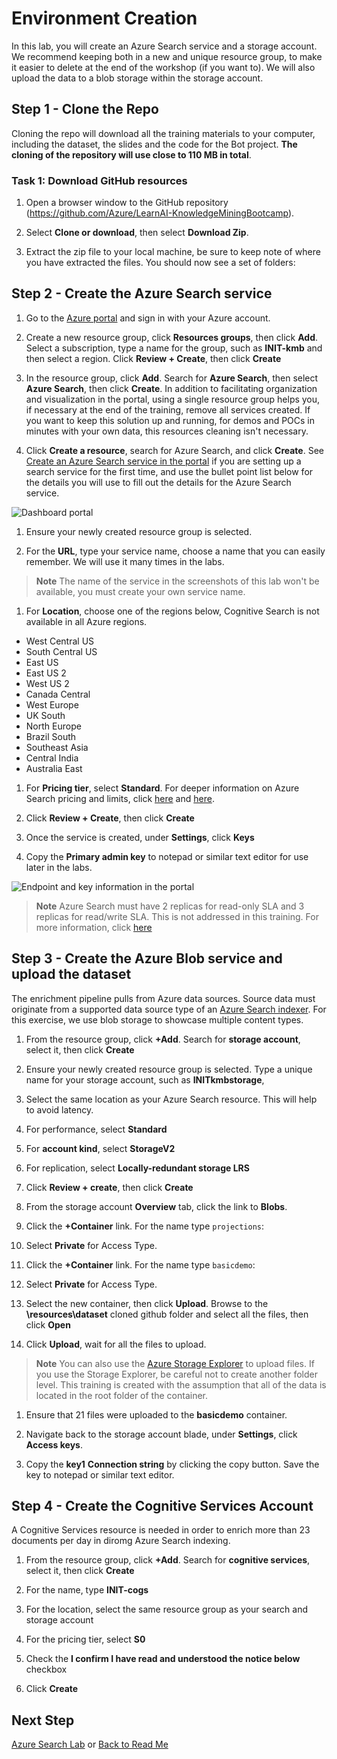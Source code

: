 # Environment Creation

In this lab, you will create an Azure Search service and a storage account. We recommend keeping both in a new and unique resource group, to make it easier to delete at the end of the workshop (if you want to). We will also upload the data to a blob storage within the storage account.

## Step 1 - Clone the Repo

Cloning the repo will download all the training materials to your computer, including the dataset, the slides and the code for the Bot project. **The cloning of the repository will use close to 110 MB in total**.

### Task 1: Download GitHub resources

1.  Open a browser window to the GitHub repository (<https://github.com/Azure/LearnAI-KnowledgeMiningBootcamp>).

1.  Select **Clone or download**, then select **Download Zip**.

1.  Extract the zip file to your local machine, be sure to keep note of where you have extracted the files. You should now see a set of folders:

## Step 2 - Create the Azure Search service

1. Go to the [Azure portal](https://portal.azure.com) and sign in with your Azure account.

1.  Create a new resource group, click **Resources groups**, then click **Add**.  Select a subscription, type a name for the group, such as **INIT-kmb** and then select a region.  Click **Review + Create**, then click **Create**

1. In the resource group, click **Add**.  Search for **Azure Search**, then select **Azure Search**, then click **Create**. In addition to facilitating organization and visualization in the portal, using a single resource group helps you, if necessary at the end of the training, remove all services created. If you want to keep this solution up and running, for demos and POCs in minutes with your own data, this resources cleaning isn't necessary.

1. Click **Create a resource**, search for Azure Search, and click **Create**. See [Create an Azure Search service in the portal](https://docs.microsoft.com/en-us/azure/search/search-create-service-portal) if you are setting up a search service for the first time, and use the bullet point list below for the details you will use to fill out the details for the Azure Search service.

  ![Dashboard portal](../resources/images/lab-environment-creation/create-service-full-portal.png)

1. Ensure your newly created resource group is selected.  

1. For the **URL**, type your service name, choose a name that you can easily remember. We will use it many times in the labs. 

> **Note** The name of the service in the screenshots of this lab won't be available, you must create your own service name.

1. For **Location**, choose one of the regions below, Cognitive Search is not available in all Azure regions.

- West Central US
- South Central US
- East US
- East US 2
- West US 2
- Canada Central
- West Europe
- UK South
- North Europe
- Brazil South
- Southeast Asia
- Central India
- Australia East

1. For **Pricing tier**, select **Standard**.  For deeper information on Azure Search pricing and limits, click [here](https://azure.microsoft.com/pricing/details/search/) and [here](https://docs.microsoft.com/en-us/azure/search/search-limits-quotas-capacity).

1.  Click **Review + Create**, then click **Create**

1. Once the service is created, under **Settings**, click **Keys**

1.  Copy the **Primary admin key** to notepad or similar text editor for use later in the labs.

  ![Endpoint and key information in the portal](../resources/images/lab-environment-creation/create-search-collect-info.png "Endpoint and key information in the portal")

> **Note** Azure Search must have 2 replicas for read-only SLA and 3 replicas for read/write SLA. This is not addressed in this training. For more information, click [here](https://azure.microsoft.com/en-us/support/legal/sla/search/v1_0/)

## Step 3 - Create the Azure Blob service and upload the dataset

The enrichment pipeline pulls from Azure data sources. Source data must originate from a supported data source type of an [Azure Search indexer](https://docs.microsoft.com/en-us/azure/search/search-indexer-overview). For this exercise, we use blob storage to showcase multiple content types.

 1.  From the resource group, click **+Add**.  Search for **storage account**, select it, then click **Create**

 1. Ensure your newly created resource group is selected.  Type a unique name for your storage account, such as **INITkmbstorage**, 

 1.  Select the same location as your Azure Search resource.  This will help to avoid latency.

 1.  For performance, select **Standard**

 1.  For **account kind**, select **StorageV2**

 1.  For replication, select **Locally-redundant storage LRS**
 
 1.  Click **Review + create**, then click **Create**
 
 1. From the storage account **Overview** tab, click the link to **Blobs**.

 1.  Click the **+Container** link. For the name type `projections`:

1.  Select **Private** for Access Type.
 
1.  Click the **+Container** link. For the name type `basicdemo`:

1.  Select **Private** for Access Type.

1. Select the new container, then click **Upload**.  Browse to the **\resources\dataset** cloned github folder and select all the files, then click **Open**

1.  Click **Upload**, wait for all the files to upload.
 
 > **Note** You can also use the [Azure Storage Explorer](https://docs.microsoft.com/en-us/azure/storage/blobs/storage-quickstart-blobs-storage-explorer) to upload files. If you use the Storage Explorer, be careful not to create another folder level. This training is created with the assumption that all of the data is located in the root folder of the container.

1.  Ensure that 21 files were uploaded to the **basicdemo** container.

1.  Navigate back to the storage account blade, under **Settings**, click **Access keys**.

1.  Copy the **key1** **Connection string** by clicking the copy button.  Save the key to notepad or similar text editor.

## Step 4 - Create the Cognitive Services Account

A Cognitive Services resource is needed in order to enrich more than 23 documents per day in diromg Azure Search indexing. 

1.  From the resource group, click **+Add**.  Search for **cognitive services**, select it, then click **Create**

1.  For the name, type **INIT-cogs**

1.  For the location, select the same resource group as your search and storage account

1.  For the pricing tier, select **S0**

1.  Check the **I confirm I have read and understood the notice below** checkbox

1.  Click **Create**

## Next Step

[Azure Search Lab](../labs/lab-02-azure-search.md) or
[Back to Read Me](../README.md)
